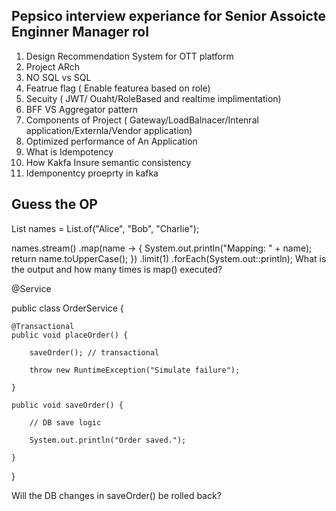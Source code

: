 ## Pepsico interview experiance for Senior Assoicte Enginner Manager rol

1. Design Recommendation System for OTT platform
2. Project ARch
3. NO SQL vs SQL
4. Featrue flag ( Enable featurea based on role)
5. Secuity ( JWT/ Ouaht/RoleBased and realtime implimentation)
6. BFF VS Aggregator pattern
7. Components of Project ( Gateway/LoadBalnacer/Intenral application/Externla/Vendor application)
8. Optimized performance of An Application
9. What is Idempotency
10. How Kakfa Insure semantic consistency
11. Idemponentcy proeprty in kafka

## Guess the OP
List<String> names = List.of("Alice", "Bob", "Charlie");
 
names.stream()
     .map(name -> {
         System.out.println("Mapping: " + name);
         return name.toUpperCase();
     })
     .limit(1)
     .forEach(System.out::println);
What is the output and how many times is map() executed?



@Service

public class OrderService {
 
    @Transactional
    public void placeOrder() {

        saveOrder(); // transactional

        throw new RuntimeException("Simulate failure");

    }
 
    public void saveOrder() {

        // DB save logic

        System.out.println("Order saved.");

    }

}

 Will the DB changes in saveOrder() be rolled back?

 

